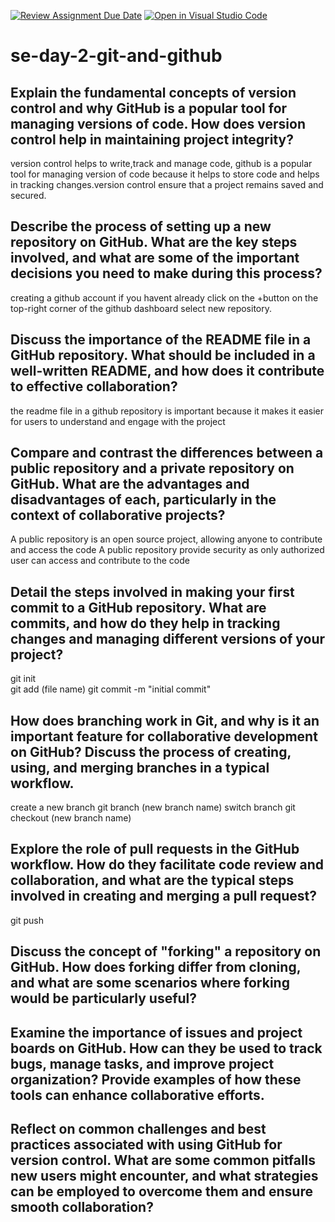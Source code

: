 [![Review Assignment Due Date](https://classroom.github.com/assets/deadline-readme-button-22041afd0340ce965d47ae6ef1cefeee28c7c493a6346c4f15d667ab976d596c.svg)](https://classroom.github.com/a/8wgCKhpZ)
[![Open in Visual Studio Code](https://classroom.github.com/assets/open-in-vscode-2e0aaae1b6195c2367325f4f02e2d04e9abb55f0b24a779b69b11b9e10269abc.svg)](https://classroom.github.com/online_ide?assignment_repo_id=18454016&assignment_repo_type=AssignmentRepo)
# se-day-2-git-and-github
## Explain the fundamental concepts of version control and why GitHub is a popular tool for managing versions of code. How does version control help in maintaining project integrity?
version control helps to write,track and manage code, github is a popular tool for managing version of code because it helps to store code and helps in tracking changes.version control ensure that a project remains saved and secured.
## Describe the process of setting up a new repository on GitHub. What are the key steps involved, and what are some of the important decisions you need to make during this process?
creating a github account if you havent already
click on the +button on the top-right corner of the github dashboard
select new repository.
## Discuss the importance of the README file in a GitHub repository. What should be included in a well-written README, and how does it contribute to effective collaboration?
the readme file in a github repository is important because it makes it easier for users to understand and engage with the project
## Compare and contrast the differences between a public repository and a private repository on GitHub. What are the advantages and disadvantages of each, particularly in the context of collaborative projects?
A public repository is an open source project, allowing anyone to contribute and access the code
A public repository provide security as only authorized user can access and contribute to the code 

## Detail the steps involved in making your first commit to a GitHub repository. What are commits, and how do they help in tracking changes and managing different versions of your project?
git init  
git add (file name)
git commit -m "initial commit"

## How does branching work in Git, and why is it an important feature for collaborative development on GitHub? Discuss the process of creating, using, and merging branches in a typical workflow.
create a new branch git branch (new branch name)
switch branch git checkout (new branch name)


## Explore the role of pull requests in the GitHub workflow. How do they facilitate code review and collaboration, and what are the typical steps involved in creating and merging a pull request?
git push 
## Discuss the concept of "forking" a repository on GitHub. How does forking differ from cloning, and what are some scenarios where forking would be particularly useful?

## Examine the importance of issues and project boards on GitHub. How can they be used to track bugs, manage tasks, and improve project organization? Provide examples of how these tools can enhance collaborative efforts.

## Reflect on common challenges and best practices associated with using GitHub for version control. What are some common pitfalls new users might encounter, and what strategies can be employed to overcome them and ensure smooth collaboration?
